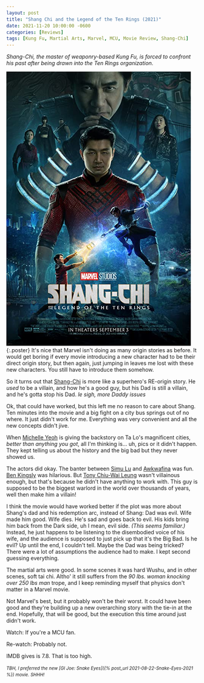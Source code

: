 ```yaml
---
layout: post
title: "Shang Chi and the Legend of the Ten Rings (2021)"
date: 2021-11-20 10:00:00 -0600
categories: [Reviews]
tags: [Kung Fu, Martial Arts, Marvel, MCU, Movie Review, Shang-Chi]
---
```


*Shang-Chi, the master of weaponry-based Kung Fu, is forced to confront his past after being drawn into the Ten Rings organization.*

![Shang-Chi poster](/assets/2021/11/shang-chi-2021.jpg){:.poster} It's nice that Marvel isn't doing as many origin stories as before. It would get boring if every movie introducing a new character had to be their direct origin story, but then again, just jumping in leaves me lost with these new characters. You still have to introduce them somehow.

So it turns out that [Shang-Chi](https://www.imdb.com/title/tt9376612/) is more like a superhero's RE-origin story. He *used* to be a villain, and how he's a good guy, but his Dad is still a villain, and he's gotta stop his Dad. *le sigh, more Daddy issues*

Ok, that could have worked, but this left me no reason to care about Shang. Ten minutes into the movie and a big fight on a city bus springs out of no where. It just didn't work for me. Everything was very convenient and all the new concepts didn't jive.

When [Michelle Yeoh](https://www.imdb.com/name/nm0000706/) is giving the backstory on Ta Lo's magnificent cities, *better than anything you got*, all I'm thinking is... uh, pics or it didn't happen. They kept telling us about the history and the big bad but they never showed us.

The actors did okay. The banter between [Simu Lu](https://www.imdb.com/name/nm4855517/) and [Awkwafina](https://www.imdb.com/name/nm5377144/) was fun. [Ben Kingsly](https://www.imdb.com/name/nm0001426/) was hilarious. But [Tony Chiu-Wai Leung](https://www.imdb.com/name/nm0504897/) wasn't villainous enough, but that's because he didn't have anything to work with. This guy is supposed to be the biggest warlord in the world over thousands of years, well then make him a villain!

I think the movie would have worked better if the plot was more about Shang's dad and his redemption arc, instead of Shang: Dad was evil. Wife made him good. Wife dies. He's sad and goes back to evil. His kids bring him back from the Dark side, uh I mean, evil side. *(This seems familiar.)* Instead, he just happens to be listening to the disembodied voice of his wife, and the audience is supposed to just pick up that it's the Big Bad. Is he evil? Up until the end, I couldn't tell. Maybe the Dad was being tricked? There were a lot of assumptions the audience had to make. I kept second guessing everything.

The martial arts were good. In some scenes it was hard Wushu, and in other scenes, soft tai chi. Altho' it still suffers from the *90 lbs. woman knocking over 250 lbs man* trope, and I keep reminding myself that physics don't matter in a Marvel movie.

Not Marvel's best, but it probably won't be their worst. It could have been good and they're building up a new overarching story with the tie-in at the end. Hopefully, that will be good, but the execution this time around just didn't work.

Watch: If you're a MCU fan.

Re-watch: Probably not.

IMDB gives is 7.8. That is too high.

<small>*TBH, I preferred the new [GI Joe: Snake Eyes]({% post_url 2021-08-22-Snake-Eyes-2021 %}) movie. SHHH!*</small>
